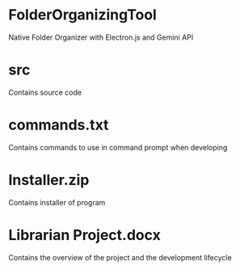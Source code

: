 # FolderOrganizingTool

Native Folder Organizer with Electron.js and Gemini API

# src

Contains source code

# commands.txt

Contains commands to use in command prompt when developing

# Installer.zip

Contains installer of program

# Librarian Project.docx

Contains the overview of the project and the development lifecycle
